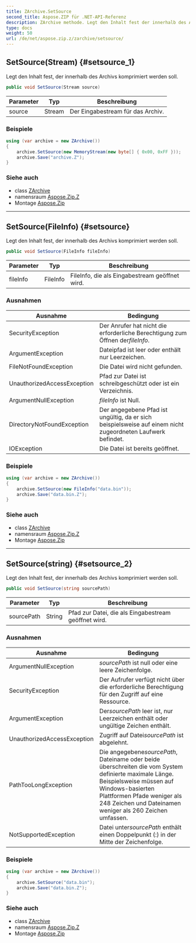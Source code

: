 ```yaml
---
title: ZArchive.SetSource
second_title: Aspose.ZIP für .NET-API-Referenz
description: ZArchive methode. Legt den Inhalt fest der innerhalb des Archivs komprimiert werden soll.
type: docs
weight: 50
url: /de/net/aspose.zip.z/zarchive/setsource/
---
```

## SetSource(Stream) {#setsource_1}

Legt den Inhalt fest, der innerhalb des Archivs komprimiert werden soll.

```csharp
public void SetSource(Stream source)
```

| Parameter | Typ | Beschreibung |
| --- | --- | --- |
| source | Stream | Der Eingabestream für das Archiv. |

### Beispiele

```csharp
using (var archive = new ZArchive())
{
    archive.SetSource(new MemoryStream(new byte[] { 0x00, 0xFF }));
    archive.Save("archive.Z");
}
```

### Siehe auch

* class [ZArchive](../)
* namensraum [Aspose.Zip.Z](../../zarchive/)
* Montage [Aspose.Zip](../../../)

---

## SetSource(FileInfo) {#setsource}

Legt den Inhalt fest, der innerhalb des Archivs komprimiert werden soll.

```csharp
public void SetSource(FileInfo fileInfo)
```

| Parameter | Typ | Beschreibung |
| --- | --- | --- |
| fileInfo | FileInfo | FileInfo, die als Eingabestream geöffnet wird. |

### Ausnahmen

| Ausnahme | Bedingung |
| --- | --- |
| SecurityException | Der Anrufer hat nicht die erforderliche Berechtigung zum Öffnen der*fileInfo*. |
| ArgumentException | Dateipfad ist leer oder enthält nur Leerzeichen. |
| FileNotFoundException | Die Datei wird nicht gefunden. |
| UnauthorizedAccessException | Pfad zur Datei ist schreibgeschützt oder ist ein Verzeichnis. |
| ArgumentNullException | *fileInfo* ist Null. |
| DirectoryNotFoundException | Der angegebene Pfad ist ungültig, da er sich beispielsweise auf einem nicht zugeordneten Laufwerk befindet. |
| IOException | Die Datei ist bereits geöffnet. |

### Beispiele

```csharp
using (var archive = new ZArchive()) 
{
    archive.SetSource(new FileInfo("data.bin"));
    archive.Save("data.bin.Z");
}
```

### Siehe auch

* class [ZArchive](../)
* namensraum [Aspose.Zip.Z](../../zarchive/)
* Montage [Aspose.Zip](../../../)

---

## SetSource(string) {#setsource_2}

Legt den Inhalt fest, der innerhalb des Archivs komprimiert werden soll.

```csharp
public void SetSource(string sourcePath)
```

| Parameter | Typ | Beschreibung |
| --- | --- | --- |
| sourcePath | String | Pfad zur Datei, die als Eingabestream geöffnet wird. |

### Ausnahmen

| Ausnahme | Bedingung |
| --- | --- |
| ArgumentNullException | *sourcePath* ist null oder eine leere Zeichenfolge. |
| SecurityException | Der Aufrufer verfügt nicht über die erforderliche Berechtigung für den Zugriff auf eine Ressource. |
| ArgumentException | Der*sourcePath* leer ist, nur Leerzeichen enthält oder ungültige Zeichen enthält. |
| UnauthorizedAccessException | Zugriff auf Datei*sourcePath* ist abgelehnt. |
| PathTooLongException | Die angegebene*sourcePath*, Dateiname oder beide überschreiten die vom System definierte maximale Länge. Beispielsweise müssen auf Windows-basierten Plattformen Pfade weniger als 248 Zeichen und Dateinamen weniger als 260 Zeichen umfassen. |
| NotSupportedException | Datei unter*sourcePath* enthält einen Doppelpunkt (:) in der Mitte der Zeichenfolge. |

### Beispiele

```csharp
using (var archive = new ZArchive()) 
{
    archive.SetSource("data.bin");
    archive.Save("data.bin.Z");
}
```

### Siehe auch

* class [ZArchive](../)
* namensraum [Aspose.Zip.Z](../../zarchive/)
* Montage [Aspose.Zip](../../../)


